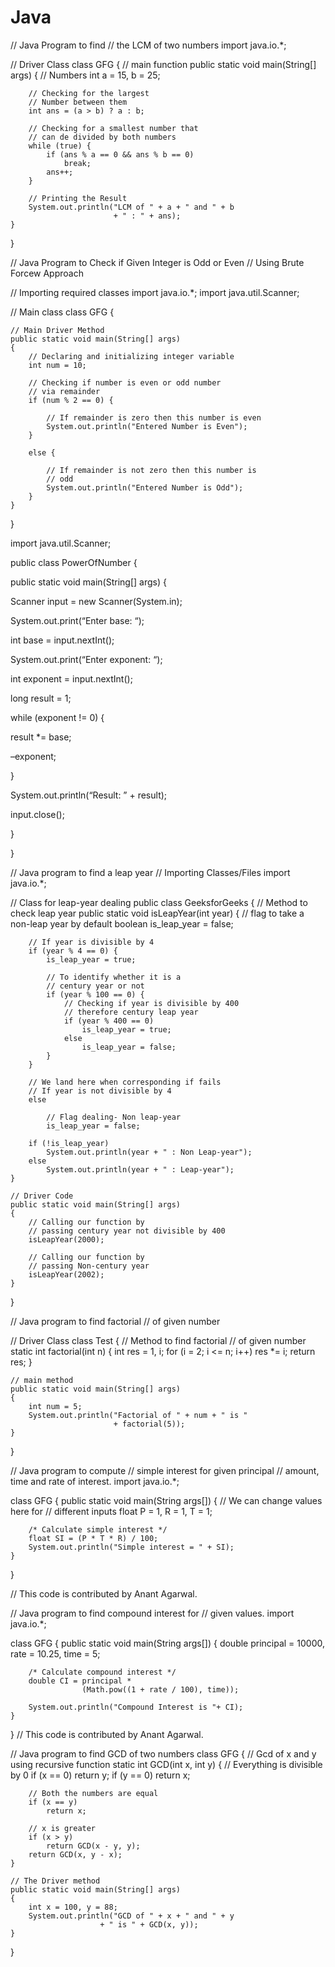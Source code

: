 # Java
// Java Program to find 
// the LCM of two numbers
import java.io.*;

// Driver Class
class GFG {
    // main function
    public static void main(String[] args)
    {
        // Numbers
        int a = 15, b = 25;

        // Checking for the largest
        // Number between them
        int ans = (a > b) ? a : b;

        // Checking for a smallest number that
        // can de divided by both numbers
        while (true) {
            if (ans % a == 0 && ans % b == 0)
                break;
            ans++;
        }

        // Printing the Result
        System.out.println("LCM of " + a + " and " + b
                           + " : " + ans);
    }
}








// Java Program to Check if Given Integer is Odd or Even
// Using Brute Forcew Approach

// Importing required classes
import java.io.*;
import java.util.Scanner;

// Main class
class GFG {

	// Main Driver Method
	public static void main(String[] args)
	{
		// Declaring and initializing integer variable
		int num = 10;

		// Checking if number is even or odd number
		// via remainder
		if (num % 2 == 0) {

			// If remainder is zero then this number is even
			System.out.println("Entered Number is Even");
		}

		else {

			// If remainder is not zero then this number is
			// odd
			System.out.println("Entered Number is Odd");
		}
	}
}




import java.util.Scanner;

public class PowerOfNumber {

 public static void main(String[] args) {

 Scanner input = new Scanner(System.in);

 System.out.print(“Enter base: “);

 int base = input.nextInt();

 System.out.print(“Enter exponent: “);

 int exponent = input.nextInt();

 long result = 1;

 while (exponent != 0) {

 result *= base;

 –exponent;

 }

 System.out.println(“Result: ” + result);

 input.close();

 }

}





// Java program to find a leap year
// Importing Classes/Files
import java.io.*;

// Class for leap-year dealing
public class GeeksforGeeks {
	// Method to check leap year
	public static void isLeapYear(int year)
	{
		// flag to take a non-leap year by default
		boolean is_leap_year = false;

		// If year is divisible by 4
		if (year % 4 == 0) {
			is_leap_year = true;

			// To identify whether it is a
			// century year or not
			if (year % 100 == 0) {
				// Checking if year is divisible by 400
				// therefore century leap year
				if (year % 400 == 0)
					is_leap_year = true;
				else
					is_leap_year = false;
			}
		}

		// We land here when corresponding if fails
		// If year is not divisible by 4
		else

			// Flag dealing- Non leap-year
			is_leap_year = false;

		if (!is_leap_year)
			System.out.println(year + " : Non Leap-year");
		else
			System.out.println(year + " : Leap-year");
	}

	// Driver Code
	public static void main(String[] args)
	{
		// Calling our function by
		// passing century year not divisible by 400
		isLeapYear(2000);

		// Calling our function by
		// passing Non-century year
		isLeapYear(2002);
	}
}



// Java program to find factorial
// of given number

// Driver Class
class Test {
    // Method to find factorial
    // of given number
    static int factorial(int n)
    {
        int res = 1, i;
        for (i = 2; i <= n; i++)
            res *= i;
        return res;
    }

    // main method
    public static void main(String[] args)
    {
        int num = 5;
        System.out.println("Factorial of " + num + " is "
                           + factorial(5));
    }
}




// Java program to compute
// simple interest for given principal
// amount, time and rate of interest.
import java.io.*;

class GFG {
    public static void main(String args[])
    {
        // We can change values here for
        // different inputs
        float P = 1, R = 1, T = 1;

        /* Calculate simple interest */
        float SI = (P * T * R) / 100;
        System.out.println("Simple interest = " + SI);
    }
}

// This code is contributed by Anant Agarwal.





// Java program to find compound interest for 
// given values. 
import java.io.*; 

class GFG 
{ 
	public static void main(String args[]) 
	{ 
		double principal = 10000, rate = 10.25, time = 5; 

		/* Calculate compound interest */
		double CI = principal * 
					(Math.pow((1 + rate / 100), time)); 
		
		System.out.println("Compound Interest is "+ CI); 
	} 
} 
// This code is contributed by Anant Agarwal. 





// Java program to find GCD of two numbers 
class GFG { 
	// Gcd of x and y using recursive function 
	static int GCD(int x, int y) 
	{ 
		// Everything is divisible by 0 
		if (x == 0) 
			return y; 
		if (y == 0) 
			return x; 

		// Both the numbers are equal 
		if (x == y) 
			return x; 

		// x is greater 
		if (x > y) 
			return GCD(x - y, y); 
		return GCD(x, y - x); 
	} 

	// The Driver method 
	public static void main(String[] args) 
	{ 
		int x = 100, y = 88; 
		System.out.println("GCD of " + x + " and " + y 
						+ " is " + GCD(x, y)); 
	} 
}

